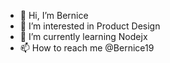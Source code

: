 - 👋 Hi, I’m Bernice
- 👀 I’m interested in Product Design 
- 🌱 I’m currently learning Nodejx
- 📫 How to reach me @Bernice19

<!---
Bernice19/Bernice19 is a ✨ special ✨ repository because its `README.md` (this file) appears on your GitHub profile.
You can click the Preview link to take a look at your changes.
--->
